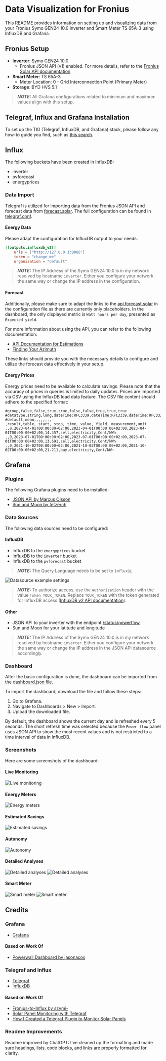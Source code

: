 # Data Visualization for Fronius

This README provides information on setting up and visualizing data from your Fronius Symo GEN24 10.0 inverter and Smart Meter TS 65A-3 using InfluxDB and Grafana.

## Fronius Setup

- **Inverter**: Symo GEN24 10.0
  - Fronius JSON API (v1) enabled. For more details, refer to the [Fronius Solar API documentation](https://www.fronius.com/en/solar-energy/installers-partners/technical-data/all-products/system-monitoring/open-interfaces/fronius-solar-api-json-).
- **Smart Meter**: TS 65A-3
  - Meter Location: 0 - Grid Interconnection Point (Primary Meter)
- **Storage**: BYD HVS 5.1

> **_NOTE:_** All Grafana configurations related to minimum and maximum values align with this setup.

## Telegraf, Influx and Grafana Installation

To set up the TIG (Telegraf, InfluxDB, and Grafana) stack, please follow any how-to guide you find, such as [this search](https://duckduckgo.com/?t=h_&q=setup+tig+stack&ia=web).

## Influx

The following buckets have been created in InfluxDB:

- inverter
- pvforecast
- energyprices

### Data Import

Telegraf is utilized for importing data from the Fronius JSON API and forecast data from [forecast.solar](https://forecast.solar). The full configuration can be found in [telegraf.conf](telegraf/telegraf.conf).

#### Energy Data

Please adapt the configuration for InfluxDB output to your needs:
```toml
[[outputs.influxdb_v2]]
    urls = ["http://127.0.0.1:8086"]
    token = "change_me"
    organization = "default"
```
> **_NOTE:_** The IP Address of the Symo GEN24 10.0 is in my network resolved by hostname `inverter`. Either you configure your network the same way or change the IP address in the configuration.

#### Forecast

Additionally, please make sure to adapt the links to the [api.forecast.solar](https://api.forecast.solar) in the configuration file as there are currently only placeholders. In the dashboard, the only displayed metric is `Watt hours per day`, presented as `Expected yield`.

For more information about using the API, you can refer to the following documentation:
- [API Documentation for Estimations](https://doc.forecast.solar/api:estimate)
- [Finding Your Azimuth](https://doc.forecast.solar/find_your_azimuth)

These links should provide you with the necessary details to configure and utilize the forecast data effectively in your setup.

#### Energy Prices

Energy prices need to be available to calculate savings. Please note that the accuracy of prices in queries is limited to daily updates. Prices are imported via CSV using the InfluxDB load data feature. The CSV file content should adhere to the specified format:

```csv
#group,false,false,true,true,false,false,true,true,true
#datatype,string,long,dateTime:RFC3339,dateTime:RFC3339,dateTime:RFC3339,double,string,string,string
#default,mean,,,,,,,,
,result,table,_start,_stop,_time,_value,_field,_measurement,unit
,,0,2023-04-01T00:00:00+02:00,2023-04-01T00:00:00+02:00,2023-04-01T00:00:00+02:00,14.457,sell,electricity,Cent/kWh
,,0,2023-07-01T00:00:00+02:00,2023-07-01T00:00:00+02:00,2023-07-01T00:00:00+02:00,13.691,sell,electricity,Cent/kWh
,,0,2021-10-02T00:00:00+02:00,2021-10-02T00:00:00+02:00,2021-10-02T00:00:00+02:00,21.211,buy,electricity,Cent/kWh
```

## Grafana

### Plugins

The following Grafana plugins need to be installed:

- [JSON API by Marcus Olsson](https://github.com/grafana/grafana-json-datasource)
- [Sun and Moon by fetzerch](https://github.com/fetzerch/grafana-sunandmoon-datasource)

### Data Sources

The following data sources need to be configured:

#### InfluxDB
- InfluxDB to the `energyprices` bucket
- InfluxDB to the `inverter` bucket
- InfluxDB to the `pvforecast` bucket

> **_NOTE:_** The Query Language needs to be set to `InfluxQL`

![Datasource example settings](grafana/screenshots/datasource_settings.png)

> **_NOTE:_** To authorize access, use the `Authorization` header with the value `Token YOUR_TOKEN`. Replace `YOUR_TOKEN` with the token generated for InfluxDB access ([InfluxDB v2 API documentation](https://docs.influxdata.com/influxdb/v2/api/#section/Authentication/TokenAuthentication)).

#### Other
- JSON API to your inverter with the endpoint [/status/powerflow](http://inverter/status/powerflow)
- Sun and Moon for your latitude and longitude

> **_NOTE:_** The IP Address of the Symo GEN24 10.0 is in my network resolved by hostname `inverter`. Either you configure your network the same way or change the IP address in the JSON API datasource accordingly.

### Dashboard

After the basic configuration is done, the dashboard can be imported from the [dashboard.json file](grafana/dashboard.json).

To import the dashboard, download the file and follow these steps:

1. Go to Grafana.
2. Navigate to Dashboards > New > Import.
3. Upload the downloaded file.

By default, the dashboard shows the current day and is refreshed every 5 seconds. The short refresh time was selected because the `Power flow` panel uses JSON API to show the most recent values and is not restricted to a time interval of data in InfluxDB.

### Screenshots

Here are some screenshots of the dashboard:

#### Live Monitoring
![Live monitoring](grafana/screenshots/live_monitoring.png)

#### Energy Meters
![Energy meters](grafana/screenshots/energy_meters.png)

#### Estimated Savings
![Estimated savings](grafana/screenshots/estimated_savings.png)

#### Autonomy
![Autonomy](grafana/screenshots/autonomy.png)

#### Detailed Analyses
![Detailed analyses](grafana/screenshots/detailed_analyses_1.png)
![Detailed analyses](grafana/screenshots/detailed_analyses_2.png)

#### Smart Meter
![Smart meter](grafana/screenshots/smart_meter_1.png)
![Smart meter](grafana/screenshots/smart_meter_2.png)

## Credits

### Grafana
- [Grafana](https://github.com/grafana/grafana)

#### Based on Work Of
- [Powerwall Dashboard by jasonacox](https://github.com/jasonacox/Powerwall-Dashboard)

### Telegraf and Influx
- [Telegraf](https://github.com/influxdata/telegraf)
- [InfluxDB](https://github.com/influxdata/influxdb)

#### Based on Work Of
- [Fronius-to-Influx by szymi-](https://github.com/szymi-/fronius-to-influx)
- [Solar Panel Monitoring with Telegraf](https://gist.github.com/farmio/618ca3c1b3f335dd966b19a92acef832)
- [How I Created a Telegraf Plugin to Monitor Solar Panels](https://thenewstack.io/how-i-created-a-telegraf-plugin-to-monitor-solar-panels/)

### Readme Improvements
Readme improved by ChatGPT: I've cleaned up the formatting and made sure headings, lists, code blocks, and links are properly formatted for clarity.
